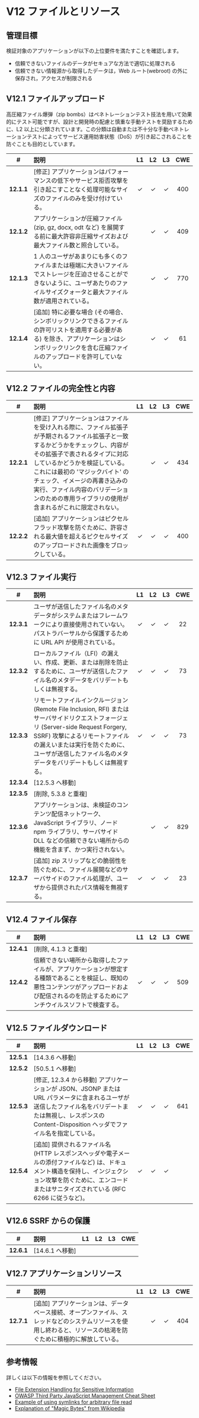 # V12 ファイルとリソース

## 管理目標

検証対象のアプリケーションが以下の上位要件を満たすことを確認します。

* 信頼できないファイルのデータがセキュアな方法で適切に処理される
* 信頼できない情報源から取得したデータは，Web ルート(webroot) の外に保存され，アクセスが制限される

## V12.1 ファイルアップロード

高圧縮ファイル爆弾（zip bombs）はペネトレーションテスト技法を用いて効果的にテスト可能ですが、設計と開発時の配慮と慎重な手動テストを奨励するために、L2 以上に分類されています。この分類は自動または不十分な手動ペネトレーションテストによってサービス運用妨害状態（DoS）が引き起こされることを防ぐことも目的としています。

| # | 説明 | L1 | L2 | L3 | CWE |
| :---: | :--- | :---: | :---: | :---: | :---: |
| **12.1.1** | [修正] アプリケーションはパフォーマンスの低下やサービス拒否攻撃を引き起こすことなく処理可能なサイズのファイルのみを受け付けている。 | ✓ | ✓ | ✓ | 400 |
| **12.1.2** | アプリケーションが圧縮ファイル (zip, gz, docx, odt など) を展開する前に最大許容非圧縮サイズおよび最大ファイル数と照合している。 | | ✓ | ✓ | 409 |
| **12.1.3** | 1 人のユーザがあまりにも多くのファイルまたは極端に大きいファイルでストレージを圧迫させることができないように、ユーザあたりのファイルサイズクォータと最大ファイル数が適用されている。 | | ✓ | ✓ | 770 |
| **12.1.4** | [追加] 特に必要な場合 (その場合、シンボリックリンクできるファイルの許可リストを適用する必要がある) を除き、アプリケーションはシンボリックリンクを含む圧縮ファイルのアップロードを許可していない。 | | ✓ | ✓ | 61 |

## V12.2 ファイルの完全性と内容

| # | 説明 | L1 | L2 | L3 | CWE |
| :---: | :--- | :---: | :---: | :---: | :---: |
| **12.2.1** | [修正] アプリケーションはファイルを受け入れる際に、ファイル拡張子が予期されるファイル拡張子と一致するかどうかをチェックし、内容がその拡張子で表されるタイプに対応しているかどうかを検証している。これには最初の 'マジックバイト' のチェック、イメージの再書き込みの実行、ファイル内容のバリデーションのための専用ライブラリの使用が含まれるがこれに限定されない。 | | ✓ | ✓ | 434 |
| **12.2.2** | [追加] アプリケーションはピクセルフラッド攻撃を防ぐために、許容される最大値を超えるピクセルサイズのアップロードされた画像をブロックしている。 | ✓ | ✓ | ✓ | 400 |

## V12.3 ファイル実行

| # | 説明 | L1 | L2 | L3 | CWE |
| :---: | :--- | :---: | :---: | :---: | :---: |
| **12.3.1** | ユーザが送信したファイル名のメタデータがシステムまたはフレームワークにより直接使用されていない。パストラバーサルから保護するために URL API が使用されている。 | ✓ | ✓ | ✓ | 22 |
| **12.3.2** | ローカルファイル（LFI）の漏えい、作成、更新、または削除を防止するために、ユーザが送信したファイル名のメタデータをバリデートもしくは無視する。 | ✓ | ✓ | ✓ | 73 |
| **12.3.3** | リモートファイルインクルージョン (Remote File Inclusion, RFI) またはサーバサイドリクエストフォージェリ (Server-side Request Forgery, SSRF) 攻撃によるリモートファイルの漏えいまたは実行を防ぐために、ユーザが送信したファイル名のメタデータをバリデートもしくは無視する。 | ✓ | ✓ | ✓ | 73 |
| **12.3.4** | [12.5.3 へ移動] | | | | |
| **12.3.5** | [削除, 5.3.8 と重複] | | | | |
| **12.3.6** | アプリケーションは、未検証のコンテンツ配信ネットワーク、JavaScript ライブラリ、ノード npm ライブラリ、サーバサイド DLL などの信頼できない場所からの機能を含まず、かつ実行されない。 | | ✓ | ✓ | 829 |
| **12.3.7** | [追加] zip スリップなどの脆弱性を防ぐために、ファイル展開などのサーバサイドのファイル処理が、ユーザから提供されたパス情報を無視する。 | ✓ | ✓ | ✓ | 23 |

## V12.4 ファイル保存

| # | 説明 | L1 | L2 | L3 | CWE |
| :---: | :--- | :---: | :---: | :---: | :---: |
| **12.4.1** | [削除, 4.1.3 と重複] | | | | |
| **12.4.2** | 信頼できない場所から取得したファイルが、アプリケーションが想定する種類であることを検証し、既知の悪性コンテンツがアップロードおよび配信されるのを防止するためにアンチウイルスソフトで検査する。 | ✓ | ✓ | ✓ | 509 |

## V12.5 ファイルダウンロード

| # | 説明 | L1 | L2 | L3 | CWE |
| :---: | :--- | :---: | :---: | :---: | :---: |
| **12.5.1** | [14.3.6 へ移動] | | | | |
| **12.5.2** | [50.5.1 へ移動] | | | | |
| **12.5.3** | [修正, 12.3.4 から移動] アプリケーションが JSON、JSONP または URL パラメータに含まれるユーザが送信したファイル名をバリデートまたは無視し、レスポンスの Content-Disposition ヘッダでファイル名を指定している。 | ✓ | ✓ | ✓ | 641 |
| **12.5.4** | [追加] 提供されるファイル名 (HTTP レスポンスヘッダや電子メールの添付ファイルなど) は、ドキュメント構造を保持し、インジェクション攻撃を防ぐために、エンコードまたはサニタイズされている (RFC 6266 に従うなど)。 | ✓ | ✓ | ✓ | |

## V12.6 SSRF からの保護

| # | 説明 | L1 | L2 | L3 | CWE |
| :---: | :--- | :---: | :---: | :---: | :---: |
| **12.6.1** | [14.6.1 へ移動] | | | | |

## V12.7 アプリケーションリソース

| # | 説明 | L1 | L2 | L3 | CWE |
| :---: | :--- | :---: | :---: | :---: | :---: |
| **12.7.1** | [追加] アプリケーションは、データベース接続、オープンファイル、スレッドなどのシステムリソースを使用し終わると、リソースの枯渇を防ぐために積極的に解放している。 | | ✓ | ✓ | 404 |

## 参考情報

詳しくは以下の情報を参照してください。

* [File Extension Handling for Sensitive Information](https://owasp.org/www-community/vulnerabilities/Unrestricted_File_Upload)
* [OWASP Third Party JavaScript Management Cheat Sheet](https://cheatsheetseries.owasp.org/cheatsheets/Third_Party_Javascript_Management_Cheat_Sheet.html)
* [Example of using symlinks for arbitrary file read](https://hackerone.com/reports/1439593)
* [Explanation of "Magic Bytes" from Wikipedia](https://en.wikipedia.org/wiki/List_of_file_signatures)
